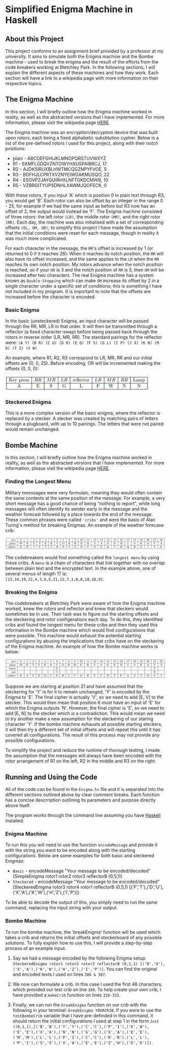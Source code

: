 # Simplified Enigma Machine in Haskell #

## About this Project ##

This project conforms to an assignment brief provided by a professor at my university. It aims to simulate both the Enigma machine and the Bombe machine - used to break the enigma and the result of the efforts from the code breakers working at Bletchley Park. In the following sections, I will explain the different aspects of these machines and how they work. Each section will have a link to a wikipedia page with more information on their respective topics. 

## The Enigma Machine ##

In this section, I will briefly outline how the Enigma machine worked in reality, as well as the abstracted versions that I have implemented. For more information, please visit the wikipedia page [HERE](https://en.wikipedia.org/wiki/Enigma_machine).

The Enigma machine was an encryption/decryption device that was built upon rotors, each being a fixed alphabetic substitution cypher. Below is a list of the pre-defined rotors I used for this project, along with their notch positions:
* plain - ABCDEFGHIJKLMNOPQRSTUVWXYZ
* R1 - EKMFLGDQVZNTOWYHXUSPAIBRCJ, 17
* R2 - AJDKSIRUXBLHWTMCQGZNPYFVOE, 5
* R3 - BDFHJLCPRTXVZNYEIWGAKMUSQO, 22
* R4 - ESOVPZJAYQUIRHXLNFTGKDCMWB, 10
* R5 - VZBRGITYUPSDNHLXAWMJQOFECK, 0

With these rotors, if you input 'A' which is position 0 in plain text through R3, you would get 'B'. Each rotor can also be offset by an integer in the range 0 - 25, for example if we had the same input as before but R3 now has an offset of 2, the output would instead be 'F'. The Enigma machine consisted of three rotors: the left rotor `(LR)`, the middle rotor `(MR)`, and the right rotor `(RR)`. Each day, the machine was also initialised with a set of corresponding offsets `(OL, OM, OR)`; to simplify this project I have made the assumption that the initial conditions were reset for each message, though in reality it was much more complicated.

For each character in the message, the `RR`'s offset is increased by 1 (or returned to 0 if it reaches 26). When it reaches its notch position, the `MR` will also have its offset increased, and the same applies to the `LR` when the `MR` reaches its own notch position. My rotors advance when the notch position is reached, so if your `OR` is 3 and the notch position of `RR` is 5, then `OM` will be increased after two characters. The real Enigma machine has a system known as `Double-Stepping` which can make `OM` increase its offset by 2 in a single character under a specific set of conditions; this is something I have not included in my program. It is important to note that the offsets are increased before the character is encoded.

### Basic Enigma ###
In the basic (unsteckered) Enigma, an input character will be passed through the RR, MR, LR in that order. It will then be transmitted through a reflector (a fixed character-swap) before being passed back through the rotors in reverse order (LR, MR, RR). The standard pairings for the reflector were:
`(A Y) (B R) (C U) (D H) (E Q) (F S) (G L) (I P) (J X) (K N) (M O) (T Z) (V W)`

An example, where R1, R2, R3 correspond to LR, MR, RR and our initial offsets are (0, 0, 25). Before encoding, OR will be incremented making the offsets (0, 0, 0):

![Basic Enigma Example](https://github.com/JamesCordrey/Simplified-Enigma-Machine---Haskell/blob/main/READMEimages/FullBasicEnigma.PNG)

### Steckered Enigma ###
This is a more complex version of the basic enigma, where the reflector is replaced by a stecker. A stecker was created by matching pairs of letters through a plugboard, with up to 10 pairings. The letters that were not paired would remain unchanged.

## Bombe Machine ##

In this section, I will briefly outline how the Enigma machine worked in reality, as well as the abstracted versions that I have implemented. For more information, please visit the wikipedia page [HERE](https://en.wikipedia.org/wiki/Bombe).

### Finding the Longest Menu ###

Military messsages were very formulaic, meaning they would often contain the same contents at the same position of the message. For example, a very short message has a good chance of being "nothing to report", while long messages will often identify its sender early in the message and the weather forecast followed by a place towards the end of the message. These common phrases were called `'cribs'` and were the basis of Alan Turing's method for breaking Enigmas. An example of the weather forecase crib:

![Weather Forecast Crib Example](https://github.com/JamesCordrey/Simplified-Enigma-Machine---Haskell/blob/main/READMEimages/ExampleCrib.PNG)

The codebreakers would find something called the `longest menu` by using these cribs. A `menu` is a chain of characters that link together with no overlap between plain text and the encrypted text. In the example above, one of several menus of length 17 is: `[13,14,19,22,4,3,6,5,21,12,7,1,0,8,18,16,9]`.

### Breaking the Enigma ###

The codebreakers at Bletchley Park were aware of how the Enigma machine worked, knew the rotors and reflector and knew that steckers would sometimes be in use. Their task was to figure out the starting offsets and the steckering and rotor configerations each day. To do this, they identified cribs and found the longest menu for these cribs and then they used this information in the Bombe machine which would find configurations that were possible. This machine would exhaust the potential starting configurations by abusing the implications that cribs have on the steckering of the Enigma machine. An example of how the Bombe machine works is below:

![Breaking the Enigma Example](https://github.com/JamesCordrey/Simplified-Enigma-Machine---Haskell/blob/main/READMEimages/BombeMachine.PNG)

Suppose we are starting at position 21 and have assumed that the steckering for 'Y' is for it to remain unchanged, 'Y' is encoded by the Enigma to 'E'. The final cipher is actually 'V', so we need to add [E, V] to the stecker. This would then mean that position 6 must have an input of 'E' for which the Enigma outputs 'N'. However, the final cipher is 'E', so we need to add [E, N] to the stecker which is a contradiction. This would mean we need to try another make a new assumption for the steckering of our staring character 'Y'. If the bombe machine exhausts all possible starting steckers, it will then try a different set of initial offsets and will repeat this until it has covered all configurations. The result of this process may not provide any possible configurations.

To simplify the project and reduce the runtime of thorough testing, I made the assumption that the messages will always have been encoded with the rotor arrangement of R1 on the left, R2 in the middle and R3 on the right.

## Running and Using the Code ##

All of the code can be found in the `Enigma.hs` file and it is separated into the different sections outlined above by clear comment breaks. Each function has a concise descrription outlining its parameters and purpose directly above itself.

The program works through the command line assuming you have [Haskell](https://www.haskell.org/downloads/) installed.

### Enigma Machine ###

To run this you will need to use the function `encodeMessage` and provide it with the string you want to be encoded along with the starting configurations. Below are some examples for both basic and steckered Enigmas:

* `Basic` - encodeMessage "Your message to be encoded/decoded" (SimpleEnigma rotor1 rotor2 rotor3 reflectorB (0,5,1))
* `Steckered` - encodeMessage "Your message to be encoded/decoded" (SteckeredEnigma rotor3 rotor4 rotor1 reflectorB (0,5,1) [('F','T'),('D','U'),('X','A'),('K','W'),('H','Z'),('I','P')])

To be able to decode the output of this, you simply need to run the same command, replacing the input string with your output.

### Bombe Machine ###

To run the bombe machine, the 'breakEnigma' function will be used which takes a crib and returns the initial offsets and steckerboard of any possible solutions. To fully explain how to use this, I will provide a step-by-step process of an example input.

1. Say we had a message encoded by the following Enigma setup: `SteckeredEnigma rotor1 rotor2 rotor3 reflectorB (0,1,1) [('D','U'),('X','A'),('K','W'),('H','Z'),('I','P')]`. You can find the original and encoded texts I used on lines `386 & 387`.

2. We now can formulate a crib. In this case I used the first 46 characters, which provided our test crib on line `389`. To help create your own crib, I have provided a `makeCrib` function on lines `328-333`.

3. Finally, we can run the `breakEnigma` function on our crib with the following in your terminal: `breakEnigma YOURCRIB`. If you were to use the `testBombeCrib` variable that I have pre-definded in this command, it should return the initial configurations I used at step 1 in the form `Just ((0,1,1),[('B','B'),('Y','Y'),('C','C'),('P','I'),('K','W'),('E','E'),('X','A'),('N','N'),('G','G'),('X','A'),('E','E'),('M','M'),('L','L'),('P','I'),('C','C'),('R','R'),('L','L'),('P','I'),('S','S'),('X','A'),('E','E'),('Z','H'),('E','E')])`.